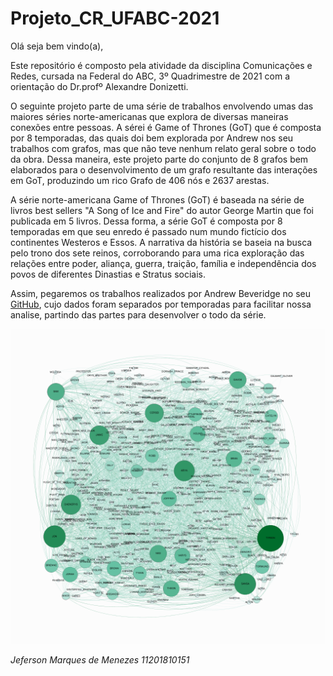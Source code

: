 # Projeto_CR_UFABC-2021
Olá seja bem vindo(a),

Este repositório é composto pela atividade da disciplina Comunicações e Redes, cursada na Federal do ABC, 3º Quadrimestre de 2021 com a orientação do Dr.profº Alexandre Donizetti.

O seguinte projeto parte de uma série de trabalhos envolvendo umas das maiores séries norte-americanas que explora de diversas maneiras conexões entre pessoas. A sérei é Game of Thrones (GoT) que é composta por 8 temporadas, das quais doi bem explorada por Andrew nos seu trabalhos com grafos, mas que não teve nenhum relato geral sobre o todo da obra. Dessa maneira, este projeto parte do conjunto de 8 grafos bem elaborados para o desenvolvimento de um grafo resultante das interações em GoT, produzindo um rico Grafo de 406 nós e 2637 arestas.

A série norte-americana Game of Thrones (GoT) é baseada na série de livros best sellers "A Song of Ice and Fire" do autor George Martin que foi publicada em 5 livros. Dessa forma, a série GoT é composta por 8 temporadas em que seu enredo é passado num mundo fictício dos continentes Westeros e Essos. A narrativa da história se baseia na busca pelo trono dos sete reinos, corroborando para uma rica exploração das relações entre poder, aliança, guerra, traição, família e independência dos povos de diferentes Dinastias e Stratus sociais.

Assim, pegaremos os trabalhos realizados por Andrew Beveridge no seu [GitHub](https://github.com/mathbeveridge/gameofthrones), cujo dados foram separados por temporadas para facilitar nossa analise, partindo das partes para desenvolver o todo da série.

![Grafo Geral](https://github.com/jefersonmm/Projeto_CR_UFABC-2021/blob/main/Untitled.png)

*Jeferson Marques de Menezes*
*11201810151*
